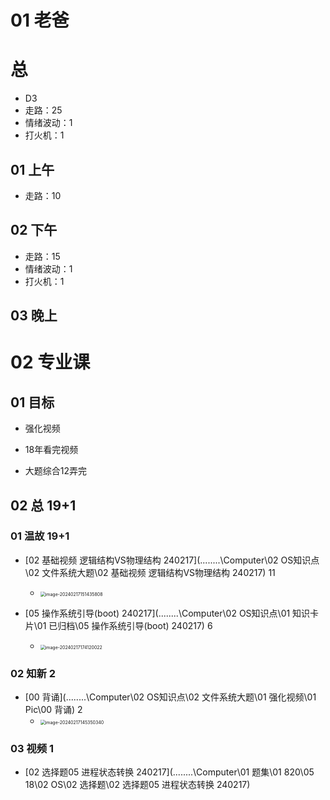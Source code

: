 # 01 老爸



# 总

* D3
* 走路：25
* 情绪波动：1
* 打火机：1



## 01 上午 

* 走路：10

## 02 下午

* 走路：15
* 情绪波动：1
* 打火机：1

## 03 晚上



# 02 专业课



## 01 目标

* 强化视频

* 18年看完视频

* 大题综合12弄完

  



## 02 总 19+1



### 01 温故 19+1

*  [02 基础视频 逻辑结构VS物理结构 240217](..\..\..\..\Computer\02 OS知识点\02 文件系统大题\02 基础视频 逻辑结构VS物理结构 240217) 11
   *  <img src="https://cvp.oss-cn-shanghai.aliyuncs.com/picgo/202402171514878.png" alt="image-20240217151435808" style="zoom:50%;" />

*  [05 操作系统引导(boot) 240217](..\..\..\..\Computer\02 OS知识点\01 知识卡片\01 已归档\05 操作系统引导(boot) 240217)  6
   *  <img src="https://cvp.oss-cn-shanghai.aliyuncs.com/picgo/202402171741154.png" alt="image-20240217174120022" style="zoom:50%;" />




### 02 知新 2

* [00 背诵](..\..\..\..\Computer\02 OS知识点\02 文件系统大题\01 强化视频\01 Pic\00 背诵) 2
  * <img src="https://cvp.oss-cn-shanghai.aliyuncs.com/picgo/202402171453400.png" alt="image-20240217145350340" style="zoom:50%;" />




### 03 视频 1

*  [02 选择题05 进程状态转换 240217](..\..\..\..\Computer\01 题集\01 820\05 18\02 OS\02 选择题\02 选择题05 进程状态转换 240217)  





